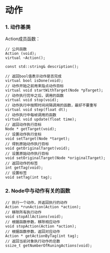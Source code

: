 # 动作

### 1. 动作基类

Action成员函数：

	// 公共函数
	Action (void);
	virtual ~Action();
	
	const std::string& description();

	// 返回bool值表示动作是否完成
	virtual bool isDone(void);
	// 动作开始之前用来指点动作目标
	virtual void startWithTarget(Node *pTarget);
	// 动作执行完毕之后，调用的函数
	virtual void stop(void);
	// 动作执行中按照时间间隔调用的函数，最好不要重写
	virtual void step(float dt);
	// 动作执行中每帧调用的函数
	virtual void update(float time);
	// 返回动作执行目标
	Node * getTarget(void);
	// 设置动作执行坐标
	void setTarget(Node *target);
	// 得到原始动作执行目标
	void getOriginalTarget(void);
	// 设置原始动作执行目标
	void setOriginalTarget(Node *originalTarget);
	// 返回动作的标签
	int getTag(void);
	// 设置标签
	void setTag(int tag);

### 2. Node中与动作有关的函数

	// 执行一个动作，并返回执行的动作
	Action *runAction(Action *action);
	// 移除所有执行动作
	void stopAllActions(void);
	// 根据函数参数，移除相应动作
	void stopAction(Action *action);
	// 根据函数参数，返回对应动作
	Action * getActionByTag(int tag);
	// 返回当前对象执行动作的总数
	ssize_t getNumberOfRuningActions(void);
	